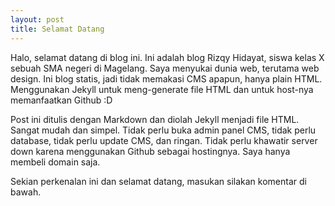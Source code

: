 ```yaml
---
layout: post
title: Selamat Datang
---
```


Halo, selamat datang di blog ini. Ini adalah blog Rizqy Hidayat, siswa kelas X sebuah SMA negeri di Magelang. Saya menyukai dunia web, terutama web design. Ini blog statis, jadi tidak memakasi CMS apapun, hanya plain HTML. Menggunakan Jekyll untuk meng-generate file HTML dan untuk host-nya memanfaatkan Github :D

Post ini ditulis dengan Markdown dan diolah Jekyll menjadi file HTML. Sangat mudah dan simpel. Tidak perlu buka admin panel CMS, tidak perlu database, tidak perlu update CMS, dan ringan. Tidak perlu khawatir server down karena menggunakan Github sebagai hostingnya. Saya hanya membeli domain saja.

Sekian perkenalan ini dan selamat datang, masukan silakan komentar di bawah.

